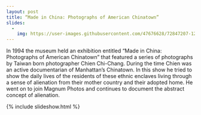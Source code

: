 ```yaml
---
layout: post
title: “Made in China: Photographs of American Chinatown”
slides:
  -
    img: https://user-images.githubusercontent.com/47676628/72847207-12f0dc00-3c70-11ea-9c02-fb51a03fcf93.jpg
---
```


In 1994 the museum held an exhibition entitled “Made in China: Photographs of American Chinatown” that featured a series of photographs by Taiwan born photographer Chien Chi-Chang.  During the time Chien was an active documentarian of Manhattan’s Chinatown.  In this show he tried to show the daily lives of the residents of these ethnic enclaves living through a sense of alienation from their mother country and their adopted home.  He went on to join Magnum Photos and continues to document the abstract concept of alienation.   

{% include slideshow.html %}
